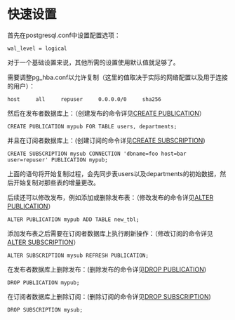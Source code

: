 # 快速设置<a name="ZH-CN_TOPIC_0289900926"></a>

首先在postgresql.conf中设置配置选项：
```
wal_level = logical
```
对于一个基础设置来说，其他所需的设置使用默认值就足够了。

需要调整pg_hba.conf以允许复制（这里的值取决于实际的网络配置以及用于连接的用户）：
```
host     all     repuser     0.0.0.0/0     sha256
```
然后在发布者数据库上：（创建发布的命令详见[CREATE PUBLICATION](../SQLReference/CREATE-PUBLICATION.md)）
```
CREATE PUBLICATION mypub FOR TABLE users, departments;
```
并且在订阅者数据库上：(创建订阅的命令详见[CREATE SUBSCRIPTION](../SQLReference/CREATE-SUBSCRIPTION.md))
```
CREATE SUBSCRIPTION mysub CONNECTION 'dbname=foo host=bar user=repuser' PUBLICATION mypub;
```
上面的语句将开始复制过程，会先同步表users以及departments的初始数据，然后开始复制对那些表的增量更改。

后续还可以修改发布，例如添加或删除发布表：（修改发布的命令详见[ALTER PUBLICATION](../SQLReference/ALTER-PUBLICATION.md)）
```
ALTER PUBLICATION mypub ADD TABLE new_tbl;
```
添加发布表之后需要在订阅者数据库上执行刷新操作：（修改订阅的命令详见[ALTER SUBSCRIPTION](../SQLReference/ALTER-SUBSCRIPTION.md)）
```
ALTER SUBSCRIPTION mysub REFRESH PUBLICATION;
```
在发布者数据库上删除发布：(删除发布的命令详见[DROP PUBLICATION](../SQLReference/DROP-PUBLICATION.md))
```
DROP PUBLICATION mypub;
```
在订阅者数据库上删除订阅：(删除订阅的命令详见[DROP SUBSCRIPTION](../SQLReference/DROP-SUBSCRIPTION.md))
```
DROP SUBSCRIPTION mysub;
```